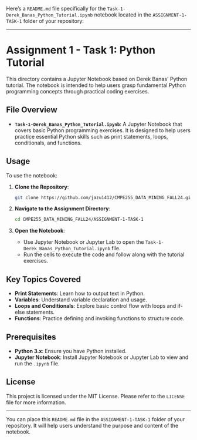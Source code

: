 Here’s a `README.md` file specifically for the `Task-1-Derek_Banas_Python_Tutorial.ipynb` notebook located in the `ASSIGNMENT-1-TASK-1` folder of your repository:

---

# Assignment 1 - Task 1: Python Tutorial

This directory contains a Jupyter Notebook based on Derek Banas' Python tutorial. The notebook is intended to help users grasp fundamental Python programming concepts through practical coding exercises.

## File Overview

- **`Task-1-Derek_Banas_Python_Tutorial.ipynb`**: A Jupyter Notebook that covers basic Python programming exercises. It is designed to help users practice essential Python skills such as print statements, loops, conditionals, and functions.

## Usage

To use the notebook:

1. **Clone the Repository**:
   ```bash
   git clone https://github.com/jazu1412/CMPE255_DATA_MINING_FALL24.git
   ```

2. **Navigate to the Assignment Directory**:
   ```bash
   cd CMPE255_DATA_MINING_FALL24/ASSIGNMENT-1-TASK-1
   ```

3. **Open the Notebook**:
   - Use Jupyter Notebook or Jupyter Lab to open the `Task-1-Derek_Banas_Python_Tutorial.ipynb` file.
   - Run the cells to execute the code and follow along with the tutorial exercises.

## Key Topics Covered

- **Print Statements**: Learn how to output text in Python.
- **Variables**: Understand variable declaration and usage.
- **Loops and Conditionals**: Explore basic control flow with loops and if-else statements.
- **Functions**: Practice defining and invoking functions to structure code.

## Prerequisites

- **Python 3.x**: Ensure you have Python installed.
- **Jupyter Notebook**: Install Jupyter Notebook or Jupyter Lab to view and run the `.ipynb` file.

## License

This project is licensed under the MIT License. Please refer to the `LICENSE` file for more information.

---

You can place this `README.md` file in the `ASSIGNMENT-1-TASK-1` folder of your repository. It will help users understand the purpose and content of the notebook.